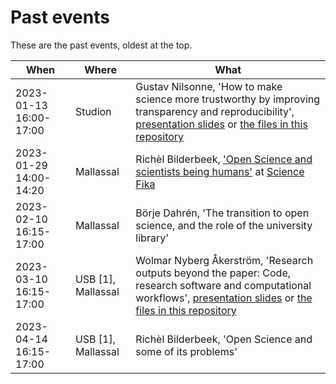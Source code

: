 # Past events

These are the past events, oldest at the top.

When                  | Where   |What
----------------------|---------|------------------------------------------------
2023-01-13 16:00-17:00|Studion  |Gustav Nilsonne, 'How to make science more trustworthy by improving transparency and reproducibility', [presentation slides](https://osf.io/ung8q) or [the files in this repository](https://github.com/open-science-uppsala/open_science_uppsala/tree/master/past_events/20230113)
2023-01-29 14:00-14:20|Mallassal|Richèl Bilderbeek, ['Open Science and scientists being humans'](https://github.com/richelbilderbeek/science_fika_open_science_20230129) at [Science Fika](https://www.sciencefika.se/)
2023-02-10 16:15-17:00|Mallassal |Börje Dahrén, 'The transition to open science, and the role of the university library'
2023-03-10 16:15-17:00|USB [1], Mallassal |Wolmar Nyberg Åkerström, 'Research outputs beyond the paper: Code, research software and computational workflows', [presentation slides](https://doi.org/10.17044/scilifelab.22249429) or [the files in this repository](https://github.com/open-science-uppsala/open_science_uppsala/tree/master/past_events/20230310)
2023-04-14 16:15-17:00|USB [1], Mallassal |Richèl Bilderbeek, 'Open Science and some of its problems'


